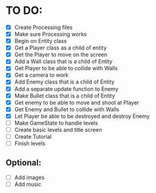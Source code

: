 # TO DO:

* [x] Create Processing files
* [x] Make sure Processing works
* [x] Begin on Entity class
* [x] Get a Player class as a child of entity
* [x] Get the Player to move on the screen
* [x] Add a Wall class that is a child of Entity
* [x] Get Player to be able to collide with Walls
* [x] Get a camera to work
* [x] Add Enemy class that is a child of Entity
* [x] Add a separate update function to Enemy
* [x] Make Bullet class that is a child of Entity
* [x] Get enemy to be able to move and shoot at Player
* [x] Get Enemy and Bullet to collide with Walls
* [x] Let Player be able to be destroyed and destroy Enemy
* [ ] Make GameState to handle levels
* [ ] Create basic levels and title screen
* [ ] Create Tutorial
* [ ] Finish levels

## Optional:

* [ ] Add images
* [ ] Add music

